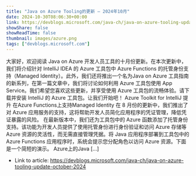```yaml
---
title: "Java on Azure Tooling的更新 – 2024年10月"
date: 2024-10-30T08:06:30+00:00
link: https://devblogs.microsoft.com/java-ch/java-on-azure-tooling-update-october-2024
showShare: false
showReadTime: false
thumbnail: images/azure.png
tags: ["devblogs.microsoft.com"]
---
```

大家好，欢迎阅读 Java on Azure 开发人员工具的十月份更新。在本次更新中，我们将介绍针对 IntelliJ IDEA 的 Azure 工具包中 Azure Functions 的托管身份支持（Managed Identity）。此外，我们还将推出一个名为Java on Azure 工具指南的新系列，在第一篇文章中，我们将讨论如何利用 Azure 工具包使用 App Service。我们希望您喜欢这些更新，并享受使用 Azure 工具包的流畅体验。请下载并安装 IntelliJ 的 Azure 工具包。让我们开始吧！ Azure Toolkit for IntelliJ 提升 在Azure Functions上支持Managed Identity 在 8 月份的更新中，我们推出了对 Azure 应用服务的支持，这将帮助开发人员简化应用程序的凭证管理，降低凭证暴露的风险。 在最新版本中，我们还为工具包中的 Azure 函数添加了托管身份支持。该功能为开发人员提供了使用托管身份进行身份验证和访问 Azure 存储等 Azure 资源的灵活性，而无需直接管理凭据。将 Java 应用程序部署到工具包中的 Azure Functions 应用程序时，系统会提示您分配角色以访问 Azure 资源。下面是一个简短的演示。 Azure上的Java […]

- Link to article: https://devblogs.microsoft.com/java-ch/java-on-azure-tooling-update-october-2024